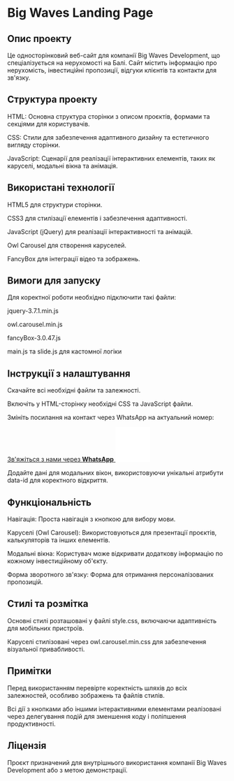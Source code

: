 # Big Waves Landing Page

## Опис проекту

Це односторінковий веб-сайт для компанії Big Waves Development, що спеціалізується на нерухомості на Балі. Сайт містить інформацію про нерухомість, інвестиційні пропозиції, відгуки клієнтів та контакти для зв'язку.

## Структура проекту

HTML: Основна структура сторінки з описом проєктів, формами та секціями для користувачів.

CSS: Стили для забезпечення адаптивного дизайну та естетичного вигляду сторінки.

JavaScript: Сценарії для реалізації інтерактивних елементів, таких як каруселі, модальні вікна та анімація.

## Використані технології

HTML5 для структури сторінки.

CSS3 для стилізації елементів і забезпечення адаптивності.

JavaScript (jQuery) для реалізації інтерактивності та анімацій.

Owl Carousel для створення каруселей.

FancyBox для інтеграції відео та зображень.

## Вимоги для запуску

Для коректної роботи необхідно підключити такі файли:

jquery-3.7.1.min.js

owl.carousel.min.js

fancyBox-3.0.47.js

main.js та slide.js для кастомної логіки

## Інструкції з налаштування

Скачайте всі необхідні файли та залежності.

Включіть у HTML-сторінку необхідні CSS та JavaScript файли.

Змініть посилання на контакт через WhatsApp на актуальний номер:

<a href="https://wa.me/ваш_номер?text=Ваше%20повідомлення" target="_blank">
    Зв'яжіться з нами через <b>WhatsApp</b>
    <img src="img/what2.png" alt="Pic">
</a>

Додайте дані для модальних вікон, використовуючи унікальні атрибути data-id для коректного відкриття.

## Функціональність

Навігація: Проста навігація з кнопкою для вибору мови.

Каруселі (Owl Carousel): Використовуються для презентації проєктів, калькуляторів та інших елементів.

Модальні вікна: Користувач може відкривати додаткову інформацію по кожному інвестиційному об'єкту.

Форма зворотного зв'язку: Форма для отримання персоналізованих пропозицій.

## Стилі та розмітка

Основні стилі розташовані у файлі style.css, включаючи адаптивність для мобільних пристроїв.

Каруселі стилізовані через owl.carousel.min.css для забезпечення візуальної привабливості.

## Примітки

Перед використанням перевірте коректність шляхів до всіх залежностей, особливо зображень та файлів стилів.

Всі дії з кнопками або іншими інтерактивними елементами реалізовані через делегування подій для зменшення коду і поліпшення продуктивності.

## Ліцензія

Проєкт призначений для внутрішнього використання компанії Big Waves Development або з метою демонстрації.